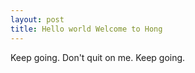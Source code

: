 ```yaml
---
layout: post
title: Hello world Welcome to Hong
---
```



Keep going. Don't quit on me. Keep going.
